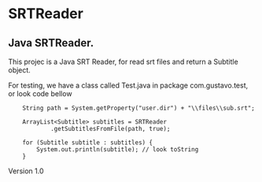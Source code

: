 # SRTReader

## Java SRTReader.

This projec is a Java SRT Reader, for read srt files and return a Subtitle object.

For testing, we have a class called Test.java in package com.gustavo.test, or look code bellow

```	
	String path = System.getProperty("user.dir") + "\\files\\sub.srt";
	
	ArrayList<Subtitle> subtitles = SRTReader
			.getSubtitlesFromFile(path, true);

	for (Subtitle subtitle : subtitles) {
		System.out.println(subtitle); // look toString
	}
```

Version 1.0
